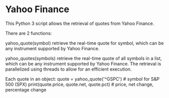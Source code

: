 # Yahoo Finance

This Python 3 script allows the retrieval of quotes from Yahoo Finance.

There are 2 functions:

yahoo_quote(symbol)
retrieve the real-time quote for symbol, which can be any instrument supported by Yahoo Finance.

yahoo_quotes(symbols)
retrieve the real-time quote of all symbols in a list, which can be any instrument supported by Yahoo Finance. The retrieval is parallelized using threads to allow for an efficient execution.

Each quote in an object:
quote = yahoo_quote('^GSPC')  # symbol for S&P 500 (SPX)
print(quote.price, quote.net, quote.pct)  # price, net change, percentage change
